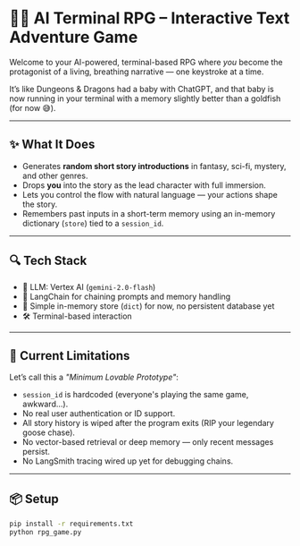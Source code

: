 # 🧙‍♂️ AI Terminal RPG – Interactive Text Adventure Game

Welcome to your AI-powered, terminal-based RPG where *you* become the protagonist of a living, breathing narrative — one keystroke at a time.

It’s like Dungeons & Dragons had a baby with ChatGPT, and that baby is now running in your terminal with a memory slightly better than a goldfish (for now 😅).

---

## ✨ What It Does

- Generates **random short story introductions** in fantasy, sci-fi, mystery, and other genres.
- Drops **you** into the story as the lead character with full immersion.
- Lets you control the flow with natural language — your actions shape the story.
- Remembers past inputs in a short-term memory using an in-memory dictionary (`store`) tied to a `session_id`.

---

## 🔍 Tech Stack

- 🧠 LLM: Vertex AI (`gemini-2.0-flash`)
- 🔗 LangChain for chaining prompts and memory handling
- 🧠 Simple in-memory store (`dict`) for now, no persistent database yet
- 🛠️ Terminal-based interaction

---

## 🧪 Current Limitations

Let’s call this a *"Minimum Lovable Prototype"*:

- `session_id` is hardcoded (everyone's playing the same game, awkward...).
- No real user authentication or ID support.
- All story history is wiped after the program exits (RIP your legendary goose chase).
- No vector-based retrieval or deep memory — only recent messages persist.
- No LangSmith tracing wired up yet for debugging chains.

---

## 📦 Setup

```bash
pip install -r requirements.txt
python rpg_game.py